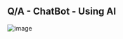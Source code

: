 ## Q/A - ChatBot - Using AI

![image](https://github.com/user-attachments/assets/f6271083-4026-4432-aeb1-d76e8b8fb71d)

